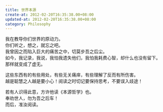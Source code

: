 ```yaml
---
title: 世界本源
create-at: 2012-02-20T16:35:38.00+08:00
updated-at: 2012-02-20T16:35:38.00+08:00
category: Philosophy
---
```


我在教导你们世界的原动力。  
你们听之，想之，就忘之吧。  
我曾因之而陷入巨大的痛苦之中，切莫步吾之后尘。  
如今，我记录，我说，我怕我遗失他们，我怕我耗费心智，却什么也没有留下。  
那样就变成了虚无。  

这些东西有的有些用处，有些无关痛痒，有些理解了反而有所伤害。  
越是聪慧之人越是要小心！阅读之时切记要保持思考，不要误入歧途！  

若有人识得此意，方许他读《本源哲学》也。  
奉劝世人，勿为吾之后车！  
而后，准汝阅读。  
